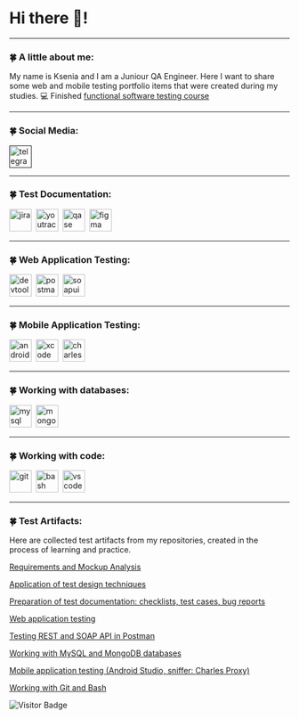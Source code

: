 # Hi there 🐾!

---

### 🍀 A little about me:

My name is Ksenia and I am a Juniour QA Engineer. Here I want to share some web and mobile testing portfolio items that were created during my studies. 💻 Finished [functional software testing course](https://rusau.net/qa-from-scratch)

---

### 🍀 Social Media:

  <div id="badges">
    <a href="" target="_blank">
      <img src="https://cdn-icons-png.flaticon.com/512/2111/2111646.png" width="40" height="40" alt="telegram" />
    </a>
  </div>

---

### 🍀 Test Documentation:

<div>
  <img src="https://cdn.jsdelivr.net/gh/devicons/devicon/icons/jira/jira-original.svg" title="jira" alt="jira" width="40" height="40"/>&nbsp
  <img src="https://upload.wikimedia.org/wikipedia/commons/thumb/8/8d/YouTrack_Icon.svg/1024px-YouTrack_Icon.svg.png?20200803082248" title="youtrack" alt="youtrack" width="40" height="40"/>&nbsp
  <img src="https://luna1.co/eb0187.png" title="qase" alt="qase" width="40" height="40"/>&nbsp
  <img src="https://cdn.jsdelivr.net/gh/devicons/devicon/icons/figma/figma-original.svg" title="figma" alt="figma" width="40" height="40"/>&nbsp
</div>

---

### 🍀 Web Application Testing:

<div>
  <img src="https://d33wubrfki0l68.cloudfront.net/38b5c953a4667366685d55db55d057c86db1fc54/a0fdc/static/acae6b24d940347661ca901ea07f47c1/chrome-dev-logo-icon.png" title="devtools" alt="devtools" width="40" height="40"/>&nbsp
  <img src="https://images.seeklogo.com/logo-png/41/1/postman-logo-png_seeklogo-412593.png" title="postman" alt="postman" width="40" height="40"/>&nbsp
  <img src="https://static0.smartbear.co/smartbearbrand/media/images/home/soapui-icon.svg" title="soapui" alt="soapui" width="40" height="40"/>&nbsp
</div>

---

### 🍀 Mobile Application Testing:

<div>
  <img src="https://cdn.jsdelivr.net/gh/devicons/devicon/icons/androidstudio/androidstudio-original.svg" title="android-studio" alt="android-studio" width="40" height="40"/>&nbsp
  <img src="https://cdn.jsdelivr.net/gh/devicons/devicon/icons/xcode/xcode-original.svg" title="xcode" alt="xcode" width="40" height="40"/>&nbsp
  <img src="https://user-images.githubusercontent.com/15472/41327135-e4bf090c-6eca-11e8-9b76-032e8e2b0707.png" title="charles-proxy" alt="charles-proxy" width="40" height="40"/>&nbsp
</div>

---

### 🍀 Working with databases:

<div>
  <img src="https://cdn.jsdelivr.net/gh/devicons/devicon/icons/mysql/mysql-original.svg" title="mysql" alt="mysql" width="40" height="40"/>&nbsp
  <img src="https://cdn.jsdelivr.net/gh/devicons/devicon/icons/mongodb/mongodb-original.svg" title="mongodb" alt="mongodb" width="40" height="40"/>&nbsp
</div>

---

### 🍀 Working with code:

<div>
  <img src="https://cdn.jsdelivr.net/gh/devicons/devicon/icons/git/git-original.svg" title="git" alt="git" width="40" height="40"/>&nbsp
  <img src="https://upload.wikimedia.org/wikipedia/commons/thumb/4/4b/Bash_Logo_Colored.svg/1024px-Bash_Logo_Colored.svg.png?20180723054350" title="bash" alt="bash" width="40" height="40"/>&nbsp
  <img src="https://cdn.jsdelivr.net/gh/devicons/devicon/icons/vscode/vscode-original.svg" title="vscode" alt="vscode" width="40" height="40"/>&nbsp
  
</div>

---

### 🍀 Test Artifacts:

Here are collected test artifacts from my repositories, created in the process of learning and practice.

[Requirements and Mockup Analysis](https://github.com/KseniiaPetrova923/theory)

[Application of test design techniques](https://github.com/KseniiaPetrova923/design)

[Preparation of test documentation: checklists, test cases, bug reports](https://github.com/KseniiaPetrova923/docs)

[Web application testing](https://github.com/KseniiaPetrova923/web)

[Testing REST and SOAP API in Postman](https://github.com/KseniiaPetrova923/api)

[Working with MySQL and MongoDB databases](https://github.com/KseniiaPetrova923/database)

[Mobile application testing (Android Studio, sniffer: Charles Proxy) ](https://github.com/KseniiaPetrova923/mobile)

[Working with Git and Bash](https://github.com/KseniiaPetrova923/git_bash)

<!-- ### 💻 Finished functional software testing course:

| Курсы                                                           | Дата              |
| ----------------------------------------------------------------| :---------------: |
|[Functional software testing](https://rusau.net/qa-from-scratch) | 08/2024 - 02/2025 |

--- -->


![Visitor Badge](https://visitor-badge.laobi.icu/badge?page_id=KseniiaPetrova923)
